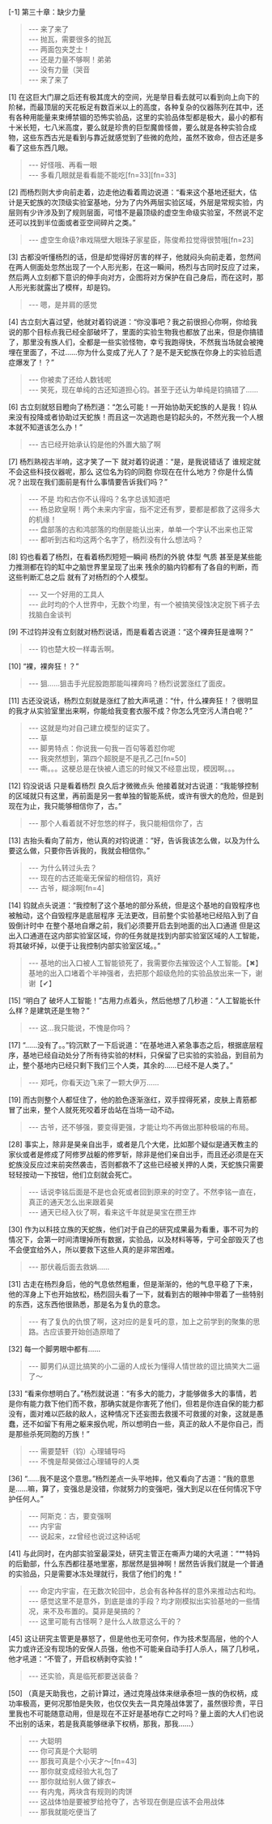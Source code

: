 
[-1] 第三十章：缺少力量
>--- 来了来了<br>
>--- 抛瓦，需要很多的抛瓦<br>
>--- 两面包夹芝士！<br>
>--- 还是力量不够啊！弟弟<br>
>--- 没有力量（哭音<br>
>--- 来了来了<br>

[1] 在这巨大门扉之后还有极其庞大的空间，光是举目看去就可以看到向上向下的阶梯，而最顶层的天花板足有数百米以上的高度，各种复杂的仪器陈列在其中，还有各种用能量来束缚禁锢的恐怖实验品，这里的实验品体型都是极大，最小的都有十米长短，七八米高度，要么就是珍贵的巨型魔兽怪兽，要么就是各种实验合成物，这些东西古光是看到与靠近就感觉到了些微的危险，虽然不致命，但古还是多看了这些东西几眼。
>--- 好怪哦、再看一眼<br>
>--- 多看几眼就是看看能不能吃[fn=33][fn=33]<br>

[2] 而杨烈则大步向前走着，边走他边看着周边说道：“看来这个基地还挺大，估计是天蛇族的次顶级实验室基地，分为了内外两层实验区域，外层是常规实验，内层则有少许涉及到了规则层面，可惜不是最顶级的虚空生命级实验室，不然说不定还可以找到半位面或者亚空间碎片之类。”
>--- 虚空生命级?串戏隔壁大眼珠子家星臣，陈俊希拉觉得很赞哦[fn=23]<br>

[3] 古都没听懂杨烈的话，但是却觉得好厉害的样子，他就闷头向前走着，忽然间在两人侧面处忽然出现了一个人形光影，在这一瞬间，杨烈与古同时反应了过来，然后两人立刻都下意识的伸手向对方，企图将对方保护在自己身后，而在这时，那人形光影就露出了模样，却是钧。
>--- 嗯，是并肩的感觉<br>

[4] 古立刻大喜过望，他就对着钧说道：“你没事吧？我之前很担心你啊，你给我说的那个目标点我已经全部破坏了，里面的实验生物我也都放了出来，但是你搞错了，那里没有族人们，全都是一些实验怪物，幸亏我跑得快，不然我当场就会被掩埋在里面了，不过……你为什么变成了光人了？是不是天蛇族在你身上的实验后遗症爆发了！？”
>--- 你被卖了还给人数钱呢<br>
>--- 笑死，现在单纯的古还知道担心钧。甚至于还认为单纯是钧搞错了……<br>

[6] 古立刻就怒目瞪向了杨烈道：“怎么可能！一开始协助天蛇族的人是我！钧从来没有投降或者协助过天蛇族！而且这一次逃跑也是钧起头的，不然光我一个人根本就不知道该怎么办！”
>--- 古已经开始承认钧是他的外置大脑了啊<br>

[7] 杨烈熟视古半响，这才笑了一下 就对着钧说道：“是，是我说错话了 谁规定就不会这些科技仪器呢，那么 这位名为钧的同胞 你现在在什么地方？你是什么情况？出现在我们面前是有什么事情要告诉我们吗？”
>--- 不是 均和古你不认得吗？名字总该知道吧<br>
>--- 杨总欧皇啊！两个未来内宇宙，指不定还有罗，要都是都救了这得多大的机缘！<br>
>--- 盘部落的古和鸿部落的均倒是能认出来，单单一个字认不出来也正常<br>
>--- 都听到古和均这两个名字了，杨烈没有什么想法吗？<br>

[8] 钧也看着了杨烈，在看着杨烈短短一瞬间 杨烈的外貌 体型 气质 甚至是某些能力推测都在钧的缸中之脑世界里呈现了出来 残余的脑内钧都有了各自的判断，而这些判断汇总之后 就有了对杨烈的个人模型。
>--- 又一个好用的工具人<br>
>--- 此时均的个人世界中，无数个均里，有一个被搞笑侵蚀决定脱下裤子去找脑白金谈判<br>

[9] 不过钧并没有立刻就对杨烈说话，而是看着古说道：“这个裸奔狂是谁啊？”
>--- 钧也楚大校一样毒舌啊。<br>

[10] “裸，裸奔狂！？”
>--- 狙……狙击手光屁股跑那能叫裸奔吗？杨烈说罢涨红了面皮。<br>

[11] 古还没说话，杨烈立刻就是涨红了脸大声吼道：“什，什么裸奔狂！？很明显的我才从实验室里出来啊，你能给我变套衣服不成？你怎么凭空污人清白呢？”
>--- 这就是均对自己建立模型的证实了。<br>
>--- 草<br>
>--- 脚男特点：你说我一句我一百句等着怼你呢<br>
>--- 我突然想到，第四个超脱是不是孔乙己[fn=50]<br>
>--- 嘶。。。这梗总是在快被人遗忘的时候又不经意出现，模因啊。。。<br>

[12] 钧没说话 只是看着杨烈 良久后才微微点头 他接着就对古说道：“我能够控制的区域就只有这里，再前面是另一套单独的智能系统，或许有很大的危险，但是到现在为止，我只能够相信你了，古。”
>--- 那个人看着就不好忽悠的样子，我只能相信你了，古<br>

[13] 古抬头看向了前方，他认真的对钧说道：“好，告诉我该怎么做，以及为什么要这么做，只要你告诉我的，我就会相信你。”
>--- 为什么转过头去？<br>
>--- 现在的古还能毫无保留的相信钧，真好<br>
>--- 古爷，糊涂啊[fn=4]<br>

[14] 钧就点头说道：“我控制了这个基地的部分系统，但是这个基地的自毁程序也被触动，这个自毁程序是底层程序 无法更改，目前整个实验基地已经陷入到了自毁倒计时中 在整个基地自爆之前，我们必须要开启去到地面的出入口通道 但是这出入口通道在这内部实验室区域，你的任务就是找到内部实验室区域的人工智能，将其破坏掉，以便于让我控制内部实验室区域。。”
>--- 基地的出入口被人工智能锁死了，我需要你去摧毁这个人工智能。【✖】
基地的出入口堵着个半神强者，去把那个超级危险的实验品放出来一下，谢谢【✔】<br>

[15] “明白了 破坏人工智能！”古用力点着头，然后他想了几秒道：“人工智能长什么样？是建筑还是生物？”
>--- 这…我只能说，不愧是你吗？<br>

[17] “……没有了。。”钧沉默了一下后说道：“在基地进入紧急事态之后，根据底层程序，基地已经自动处分了所有待实验的材料，只保留了已实验的实验品，到目前为止，整个基地内已经只剩下我们三个人类，其余的……已经不是人类了。”
>--- 郑吒，你看天边飞来了一颗大伊万……<br>

[19] 而古则整个人都怔住了，他的脸色逐渐涨红，双手捏得死紧，皮肤上青筋都冒了出来，整个人就死死咬着牙齿站在当场一动不动。
>--- 古爷，还不够强，要变得更强，才能让均不再做出那种极端的布局。<br>

[28] 事实上，除非是昊亲自出手，或者是几个大佬，比如那个疑似是通天教主的家伙或者是修成了阿修罗战躯的修罗斩，除非是他们亲自出手，而且还必须是在天蛇族没反应过来前突然袭击，否则都救不了这些已经被关押的人类，天蛇族只需要轻轻按动一下按钮，他们立刻就会死亡。
>--- 话说李铭后面是不是也会死或者回到原来的时空了。不然李铭一直在，真正的通天怎么出来跟着昊<br>
>--- 通天已经入伙了啊，看来这千年就是昊宝在攒王炸<br>

[30] 作为以科技立族的天蛇族，他们对于自己的研究成果最为看重，事不可为的情况下，会第一时间清理掉所有数据，实验品，以及材料等等，宁可全部毁灭了也不会便宜给外人，所以要救下这些人真的是非常困难。
>--- 那伏羲后面去救娲……<br>

[31] 古走在杨烈身后，他的气息依然粗重，但是渐渐的，他的气息平稳了下来，他的浑身上下也开始放松，杨烈回头看了一下，就看到古的眼神中带着了一些特别的东西，这东西他很熟悉，那是名为复仇的意念。
>--- 有了复仇的仇恨了啊，这对应的是复吒的意，加上之前学到的聚集的思路。古应该要开始创造原暗了<br>

[32] 每一个脚男眼中都有……
>--- 脚男们从逗比搞笑的小二逼的人成长为懂得人情世故的逗比搞笑大二逼了～<br>

[33] “看来你想明白了。”杨烈就说道：“有多大的能力，才能够做多大的事情，若是你有能力救下他们而不救，那确实就是你害死了他们，但若是你连自保的能力都没有，面对难以匹敌的敌人，这种情况下还妄图去救援不可救援的对象，这就是愚蠢，还不如留下有用之躯来报仇呢，所以想明白一些，真正的敌人不是你自己，而是那些杀死同胞的万族！”
>--- 需要楚轩（钧）心理辅导吗<br>
>--- 不愧是帮昊做过心理辅导的人类<br>

[36] “……我不是这个意思。”杨烈差点一头平地摔，他又看向了古道：“我的意思是……嘛，算了，变强总是没错，你就努力的变强吧，强大到足以在任何情况下守护任何人。”
>--- 阿斯克：古，要变强啊<br>
>--- 内宇宙<br>
>--- 说起来，zz曾经也说过这种话呢<br>

[41] 与此同时，在内部实验室最深处，研究主管正在嘶声力竭的大吼道：“艹特妈的后勤部，什么东西都往基地里塞，那居然是狙神啊！居然告诉我们就是一个普通的实验品，只是需要冰冻处理就行，我信了他们的鬼！”
>--- 命定内宇宙，在无数次轮回中，总会有各种各样的意外来推动古和均。<br>
>--- 感觉这里不是意外，到底是谁的手段？均才刚模拟出实验基地的一些情况，来不及布置的。莫非是昊搞的？<br>
>--- 这里可能有古怪啊？是什么人故意这么干的？<br>

[45] 这让研究主管更是暴怒了，但是他也无可奈何，作为技术型高层，他的个人实力或许还没有现场的安保人员强，他也不可能亲自动手打人杀人，隔了几秒吼，他才吼道：“不管了，开启权柄剥夺实验！”
>--- 还实验，真是临死都要送装备？<br>

[50] （真是天助我也，之前计算过，通过克隆战体来继承泰坦一族的伪权柄，成功率极高，更何况那怕是失败，也仅仅失去一具克隆战体罢了，虽然很珍贵，平日里我也不可能随意动用，但是现在不正好是基地存亡之时吗？量上面的大人们也说不出别的话来，若是我真能够继承下权柄，那我，那我……）
>--- 大聪明<br>
>--- 你可真是个大聪明<br>
>--- 那我可真是个小天才～[fn=43]<br>
>--- 那你就变成经验大礼包了<br>
>--- 那你就给别人做了嫁衣~<br>
>--- 有内鬼，两块含有规则的肉饼<br>
>--- 这战体怕是要被罗给抢夺了，古爷现在倒是应该不会用战体<br>
>--- 那我就能吃便当了<br>
